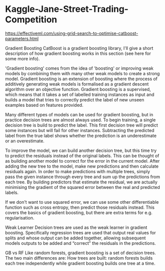 # Kaggle-Jane-Street-Trading-Competition


https://effectiveml.com/using-grid-search-to-optimise-catboost-parameters.html

Gradient Boosting
CatBoost is a gradient boosting library, I'll give a short description of how gradient boosting works in this section (see here for some more info).

'Gradient boosting' comes from the idea of 'boosting' or improving weak models by combining them with many other weak models to create a strong model. Gradient boosting is an extension of boosting where the process of additively generating weak models is formalised as a gradient descent algorithm over an objective function. Gradient boosting is a supervised, which means that it takes a set of labelled training instances as input and builds a model that tries to correctly predict the label of new unseen examples based on features provided.

Many different types of models can be used for gradient boosting, but in practice decision trees are almost always used. To begin training, a single decision tree is build to predict the label. This first decision tree will predict some instances but will fail for other instances. Subtracting the predicted label from the true label shows whether the prediction is an underestimate or an overestimate.

To improve the model, we can build another decision tree, but this time try to predict the residuals instead of the original labels. This can be thought of as building another model to correct for the error in the current model. After adding the new tree to the model, make new predictions and then calculate residuals again. In order to make predictions with multiple trees, simply pass the given instance through every tree and sum up the predictions from each tree. By building predictors that estimate the residual, we are actually minimising the gradient of the squared error between the real and predicted labels.

If we don't want to use squared error, we can use some other differentiable function such as cross entropy, then predict those residuals instead. This covers the basics of gradient boosting, but there are extra terms for e.g. regularisation.


Weak Learner
Decision trees are used as the weak learner in gradient boosting. Specifically regression trees are used that output real values for splits and whose output can be added together, allowing subsequent models outputs to be added and “correct” the residuals in the predictions.


GB vs RF
Like random forests, gradient boosting is a set of decision trees. The two main differences are: How trees are built: random forests builds each tree independently while gradient boosting builds one tree at a time. 


